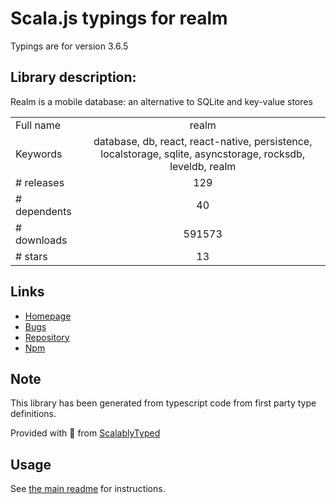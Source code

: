 
# Scala.js typings for realm

Typings are for version 3.6.5

## Library description:
Realm is a mobile database: an alternative to SQLite and key-value stores

|                    |                 |
| ------------------ | :-------------: |
| Full name          | realm |
| Keywords           | database, db, react, react-native, persistence, localstorage, sqlite, asyncstorage, rocksdb, leveldb, realm |
| # releases         | 129 |
| # dependents       | 40 |
| # downloads        | 591573 |
| # stars            | 13 |

## Links
- [Homepage](https://realm.io)
- [Bugs](https://github.com/realm/realm-js/issues)
- [Repository](https://github.com/realm/realm-js)
- [Npm](https://www.npmjs.com/package/realm)
    


## Note
This library has been generated from typescript code from first party type definitions.

Provided with :purple_heart: from [ScalablyTyped](https://github.com/oyvindberg/ScalablyTyped)

## Usage
See [the main readme](../../readme.md) for instructions.


